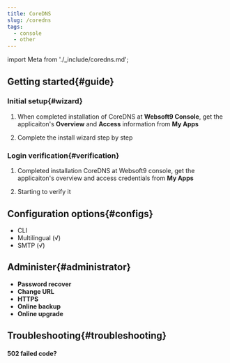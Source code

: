 ```yaml
---
title: CoreDNS
slug: /coredns
tags:
  - console
  - other
---
```


import Meta from './_include/coredns.md';

<Meta name="meta" />

## Getting started{#guide}

### Initial setup{#wizard}

1. When completed installation of CoreDNS at **Websoft9 Console**, get the applicaiton's **Overview** and **Access** information from **My Apps**  

2. Complete the install wizard step by step

### Login verification{#verification}

1. Completed installation CoreDNS at Websoft9 console, get the applicaiton's overview and access credentials from **My Apps**  

2. Starting to verify it

## Configuration options{#configs}

- CLI
- Multilingual (√)
- SMTP (√)

## Administer{#administrator}

- **Password recover**
- **Change URL**
- **HTTPS**
- **Online backup**
- **Online upgrade**

## Troubleshooting{#troubleshooting}

#### 502 failed code?